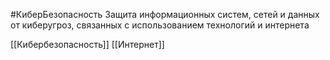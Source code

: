 #КиберБезопасность 
Защита информационных систем, сетей и данных от киберугроз, связанных с использованием технологий и интернета

[[Кибербезопасность]]
[[Интернет]]